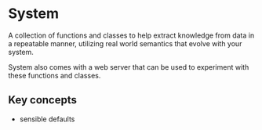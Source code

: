 # System

A collection of functions and classes to help extract knowledge from data
in a repeatable manner, utilizing real world semantics that evolve with your system.

System also comes with a web server that can be used to experiment with these
functions and classes.

## Key concepts

* sensible defaults